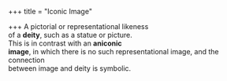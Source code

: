 +++
title = "Iconic Image"

+++
A pictorial or representational likeness  
of a **deity**, such as a statue or picture.  
This is in contrast with an **aniconic**  
**image**, in which there is no such representational image, and the connection  
between image and deity is symbolic.